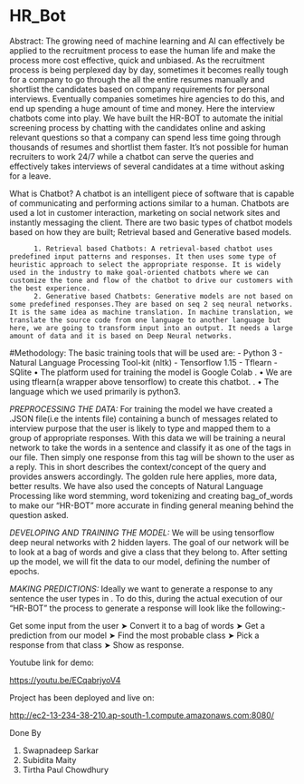 # HR_Bot

Abstract:
The growing need of machine learning and AI can effectively be applied to the recruitment process to ease the human life and make the process more cost effective, quick and unbiased. As the recruitment process is being perplexed day by day, sometimes it becomes really tough for a company to go through the all the entire resumes manually and shortlist the candidates based on company requirements for personal interviews. Eventually companies sometimes hire agencies to do this, and end up spending a huge amount of time and money. Here the interview chatbots come into play. 
We have built the HR-BOT to automate the initial screening process by chatting with the candidates online and asking relevant questions so that a company can spend less time going through thousands of resumes and shortlist them faster. It’s not possible for human recruiters to work 24/7 while a chatbot can serve the queries and effectively takes interviews of several candidates at a time without asking for a leave.  

What is Chatbot?
A chatbot is an intelligent piece of software that is capable of communicating and performing actions similar to a human. Chatbots are used a lot in customer interaction, marketing on social network sites and instantly messaging the client. There are two basic types of chatbot models based on how they are built; Retrieval based and Generative based models.

          1. Retrieval based Chatbots: A retrieval-based chatbot uses predefined input patterns and responses. It then uses some type of heuristic approach to select the appropriate response. It is widely used in the industry to make goal-oriented chatbots where we can customize the tone and flow of the chatbot to drive our customers with the best experience.
          2. Generative based Chatbots: Generative models are not based on some predefined responses.They are based on seq 2 seq neural networks. It is the same idea as machine translation. In machine translation, we translate the source code from one language to another language but here, we are going to transform input into an output. It needs a large amount of data and it is based on Deep Neural networks.


#Methodology:
 	The basic training tools that will be used are:
                               - Python 3
              	- Natural Language Processing Tool-kit (nltk)
               	- Tensorflow 1.15
                     - Tflearn
                     - SQlite
    • The platform used for training the model is Google Colab . 
    • We are using tflearn(a wrapper above tensorflow) to create this chatbot. .
    • The language which we used primarily is python3.

*PREPROCESSING THE DATA:* For training the model we have created a .JSON file(i.e the intents file) containing a bunch of messages related to interview purpose that the user is likely to type and mapped them to a group of appropriate responses.
With this data we will be training a neural network to take the words in a sentence and classify it as one of the tags in our file.
Then simply one response from this tag will be shown to the user as a reply.
This in short describes the context/concept of the query and provides answers accordingly.
The golden rule here applies, more data, better results.
We have also used the concepts of Natural Language Processing like word stemming, word tokenizing and creating bag_of_words  to make our “HR-BOT” more accurate in finding general meaning behind the question asked.

*DEVELOPING AND TRAINING THE MODEL:* 
We will be using tensorflow deep neural networks with 2 hidden layers. The goal of our network will be to look at a bag of words and give a class that they belong to.
After setting up the model, we will fit the data to our model, defining the number of epochs.

*MAKING PREDICTIONS:*
Ideally we want to generate a response to any sentence the user types in . To do this, during the actual execution of our “HR-BOT” the process to generate a response will look like the following:-

Get some input from the user ➤ Convert it to a bag of words ➤ Get a prediction from our model ➤ Find the most probable class ➤ Pick a response from that class ➤ Show as response.


Youtube link for demo:

https://youtu.be/ECqabrjyoV4


Project has been deployed and live on:


http://ec2-13-234-38-210.ap-south-1.compute.amazonaws.com:8080/




Done By
1. Swapnadeep Sarkar
2. Subidita Maity
3. Tirtha Paul Chowdhury
